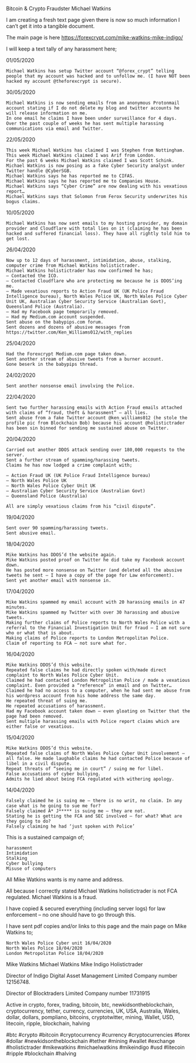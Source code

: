 Bitcoin & Crypto Fraudster Michael Watkins

I am creating a fresh text page given there is now so much information I can’t get it into a tangible document.

The main page is here https://forexcrypt.com/mike-watkins-mike-indigo/

I will keep a text tally of any harassment here;

01/05/2020

    Michael Watkins has setup Twitter account “@forex_crypt” telling people that my account was hacked and to unfollow me. (I have NOT been hacked my account @theforexcrypt is secure).

30/05/2020

    Michael Watkins is now sending emails from an anonymous Protonmail account stating if I do not delete my blog and twitter accounts he will release information on me.
    In one email he claims I have been under surveillance for 4 days.
    Over the past couple of weeks he has sent multiple harassing communications via email and Twitter.

22/05/2020

    This week Michael Watkins has claimed I was Stephen from Nottingham.
    This week Michael Watkins claimed I was Arif from London.
    For the past 6 weeks Michael Watkins claimed I was Scott Schink.
    Michael Watkins is now posing as a fake Cyber Security analyst under Twitter handle @CyberSGB.
    Michael Watkins says he has reported me to CIFAS.
    Michael Watkins says he has reported me to Companies House.
    Michael Watkins says “Cyber Crime” are now dealing with his vexatious report…
    Michael Watkins says that Solomon from Ferox Security underwrites his bogus claims.

10/05/2020

    Michael Watkins has now sent emails to my hosting provider, my domain provider and Cloudflare with total lies on it (claiming he has been hacked and suffered financial loss). They have all rightly told him to get lost.

26/04/2020

    Now up to 12 days of harassment, intimidation, abuse, stalking, computer crime from Michael Watkins holistictrader.
    Michael Watkins holistictrader has now confirmed he has;
    – Contacted the ICO.
    – Contacted Cloudflare who are protecting me because he is DDOS’ing me.
    – Made vexatious reports to Action Fraud UK (UK Police Fraud Intelligence bureau), North Wales Police UK, North Wales Police Cyber Unit UK, Australian Cyber Security Service (Australian Govt), Queensland Police (Australia).
    – Had my Facebook page temporarily removed.
    – Had my Medium.com account suspended.
    Sent abuse on the babypips.com forum.
    Sent dozens and dozens of abusive messages from https://twitter.com/Ken_Williams012/with_replies

25/04/2020

    Had the Forexcrypt Medium.com page taken down.
    Sent another stream of abusive tweets from a burner account.
    Gone beserk in the babypips thread.

24/02/2020

    Sent another nonsense email involving the Police.

22/04/2020

    Sent two further harassing emails with Action Fraud emails attached with claims of “fraud, theft & harassment” – all lies.
    Sent abuse from a fake Twitter account @ken_williams012 (he stole the profile pic from Blockchain Bob) because his account @holistictrader has been sin binned for sending me sustained abuse on Twitter.

20/04/2020

    Carried out another DDOS attack sending over 180,000 requests to the server.
    Sent a further stream of spamming/harassing tweets.
    Claims he has now lodged a crime complaint with;

    – Action Fraud UK (UK Police Fraud Intelligence bureau)
    – North Wales Police UK
    – North Wales Police Cyber Unit UK
    – Australian Cyber Security Service (Australian Govt)
    – Queensland Police (Australia)

    All are simply vexatious claims from his “civil dispute”.

19/04/2020

    Sent over 90 spamming/harassing tweets.
    Sent abusive email.

18/04/2020

    Mike Watkins has DDOS’d the website again.
    Mike Watkins posted proof on Twitter he did take my Facebook account down.
    He has posted more nonsense on Twitter (and deleted all the abusive tweets he sent – I have a copy of the page for Law enforcement).
    Sent yet another email with nonsense in.

17/04/2020

    Mike Watkins spammed my email account with 20 harassing emails in 47 minutes.
    Mike Watkins spammed my Twitter with over 30 harassing and abusive tweets.
    Making further claims of Police reports to North Wales Police with a referral to the Financial Investigation Unit for fraud – I am not sure who or what that is about.
    Making claims of Police reports to London Metropolitan Police.
    Claim of reporting to FCA – not sure what for.

16/04/2020

    Mike Watkins DDOS’d this website.
    Repeated false claims he had directly spoken with/made direct complaint to North Wales Police Cyber Unit.
    Claimed he had contacted London Metropolitan Police / made a vexatious complaint. Even provided a “reference” in email and on Twitter…
    Claimed he had no access to a computer, when he had sent me abuse from his wordpress account from his home address the same day.
    He repeated threat of suing me.
    He repeated accusations of harassment.
    Had my Facebook account taken down – even gloating on Twitter that the page had been removed.
    Sent multiple harassing emails with Police report claims which are either false or vexatious.

15/04/2020

    Mike Watkins DDOS’d this website.
    Repeated false claims of North Wales Police Cyber Unit involvement – all false. He made laughable claims he had contacted Police because of libel in a civil dispute.
    Repeat threats of “seeing me in court” / suing me for libel.
    False accusations of cyber bullying.
    Admits he lied about being FCA regulated with withering apology.

14/04/2020

    Falsely claimed he is suing me – there is no writ, no claim. In any case what is he going to sue me for?
    Falsely claimed A* J***** is suing me – they are not.
    Stating he is getting the FCA and SEC involved – for what? What are they going to do?
    Falsely claiming he had ‘just spoken with Police’

This is a sustained campaign of;

    harassment
    Intimidation
    Stalking
    Cyber bullying
    Misuse of computers

All Mike Watkins wants is my name and address.

All because I correctly stated Michael Watkins holistictrader is not FCA regulated. Michael Watkins is a fraud.

I have copied & secured everything (including server logs) for law enforcement – no one should have to go through this.

I have sent pdf copies and/or links to this page and the main page on Mike Watkins to;

    North Wales Police Cyber unit 16/04/2020
    North Wales Police 18/04/2020
    London Metropolitan Police 18/04/2020

Mike Watkins
Michael Watkins
Mike Indigo
Holistictrader

Director of Indigo Digital Asset Management Limited Company number 12156748.

Director of Blocktraders Limited
Company number 11731915

Active in crypto, forex, trading, bitcoin, btc, newkidsontheblockchain, cryptocurrency, tether, currency, currencies, UK, USA, Australia, Wales, dollar, dollars, pompliano, bitcoins, cryptotwitter, mining, Wallet, USD, litecoin, ripple, blockchain, halving

#btc #crypto #bitcoin #cryptocurrency #currency #cryptocurrencies #forex #dollar #newkidsontheblockchain #tether #mining #wallet #exchange #holistictrader #mikewatkins #michaelwatkins #mikeindigo #usd #litecoin #ripple #blockchain #halving
